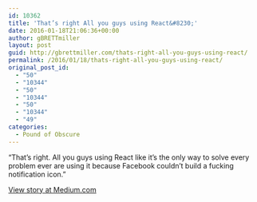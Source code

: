 ```yaml
---
id: 10362
title: 'That’s right All you guys using React&#8230;'
date: 2016-01-18T21:06:36+00:00
author: gBRETTmiller
layout: post
guid: http://gbrettmiller.com/thats-right-all-you-guys-using-react/
permalink: /2016/01/18/thats-right-all-you-guys-using-react/
original_post_id:
  - "50"
  - "10344"
  - "50"
  - "10344"
  - "50"
  - "10344"
  - "49"
categories:
  - Pound of Obscure
---
```

&#8220;That’s right. All you guys using React like it’s the only way to solve every problem ever are using it because Facebook couldn’t build a fucking notification icon.&#8221;

<a class="m-story" href="https://medium.com/@wob/the-sad-state-of-web-development-1603a861d29f#.w479o2t3j" target="_blank" data-width="640" data-border="1" data-collapsed="">View story at Medium.com</a>